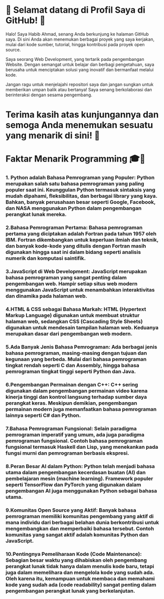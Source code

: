 # 👋 Selamat datang di Profil Saya di GitHub! 👋

Halo! Saya Habib Ahmad, senang Anda berkunjung ke halaman GitHub saya. Di sini Anda akan menemukan berbagai proyek yang saya kerjakan, mulai dari kode sumber, tutorial, hingga kontribusi pada proyek open source.

Saya seorang Web Development, yang tertarik pada pengembangan Website. Dengan semangat untuk belajar dan berbagi pengetahuan, saya berusaha untuk menciptakan solusi yang inovatif dan bermanfaat melalui kode.

Jangan ragu untuk menjelajahi repositori saya dan jangan sungkan untuk memberikan umpan balik atau bertanya! Saya senang berkolaborasi dan berinteraksi dengan sesama pengembang.

# Terima kasih atas kunjungannya dan semoga Anda menemukan sesuatu yang menarik di sini! 🚀

# Faktar Menarik Programming 🎓🎯

### 1. Python adalah Bahasa Pemrograman yang Populer: Python merupakan salah satu bahasa pemrograman yang paling populer saat ini. Keunggulan Python termasuk sintaksis yang mudah dipahami, fleksibilitas, dan berbagai library yang kaya. Bahkan, banyak perusahaan besar seperti Google, Facebook, dan NASA menggunakan Python dalam pengembangan perangkat lunak mereka.

### 2.Bahasa Pemrograman Pertama: Bahasa pemrograman pertama yang diciptakan adalah Fortran pada tahun 1957 oleh IBM. Fortran dikembangkan untuk keperluan ilmiah dan teknik, dan banyak kode-kode yang ditulis dengan Fortran masih digunakan hingga saat ini dalam bidang seperti analisis numerik dan komputasi saintifik.

### 3.JavaScript di Web Development: JavaScript merupakan bahasa pemrograman yang sangat penting dalam pengembangan web. Hampir setiap situs web modern menggunakan JavaScript untuk menambahkan interaktivitas dan dinamika pada halaman web.

### 4.HTML & CSS sebagai Bahasa Markah: HTML (Hypertext Markup Language) digunakan untuk membuat struktur halaman web, sedangkan CSS (Cascading Style Sheets) digunakan untuk mendesain tampilan halaman web. Keduanya merupakan dasar dari pengembangan web modern.

### 5.Ada Banyak Jenis Bahasa Pemrograman: Ada berbagai jenis bahasa pemrograman, masing-masing dengan tujuan dan kegunaan yang berbeda. Mulai dari bahasa pemrograman tingkat rendah seperti C dan Assembly, hingga bahasa pemrograman tingkat tinggi seperti Python dan Java.

### 6.Pengembangan Permainan dengan C++: C++ sering digunakan dalam pengembangan permainan video karena kinerja tinggi dan kontrol langsung terhadap sumber daya perangkat keras. Meskipun demikian, pengembangan permainan modern juga memanfaatkan bahasa pemrograman lainnya seperti C# dan Python.

### 7.Bahasa Pemrograman Fungsional: Selain paradigma pemrograman imperatif yang umum, ada juga paradigma pemrograman fungsional. Contoh bahasa pemrograman fungsional termasuk Haskell dan Lisp, yang menekankan pada fungsi murni dan pemrograman berbasis ekspresi.

### 8.Peran Besar AI dalam Python: Python telah menjadi bahasa utama dalam pengembangan kecerdasan buatan (AI) dan pembelajaran mesin (machine learning). Framework populer seperti TensorFlow dan PyTorch yang digunakan dalam pengembangan AI juga menggunakan Python sebagai bahasa utama.

### 9.Komunitas Open Source yang Aktif: Banyak bahasa pemrograman memiliki komunitas pengembang yang aktif di mana individu dari berbagai belahan dunia berkontribusi untuk mengembangkan dan memperbaiki bahasa tersebut. Contoh komunitas yang sangat aktif adalah komunitas Python dan JavaScript.

### 10.Pentingnya Pemeliharaan Kode (Code Maintenance): Sebagian besar waktu yang dihabiskan oleh pengembang perangkat lunak tidak hanya dalam menulis kode baru, tetapi juga dalam memelihara dan mengelola kode yang sudah ada. Oleh karena itu, kemampuan untuk membaca dan memahami kode yang sudah ada (code readability) sangat penting dalam pengembangan perangkat lunak yang berkelanjutan.
